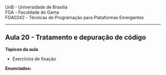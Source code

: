 
UnB - Universidade de Brasilia  
FGA - Faculdade do Gama  
FGA0242 - Técnicas de Programação para Plataformas Emergentes

---

## Aula 20 - Tratamento e depuração de código

**Tópicos da aula**
- Exercícios de fixação

**Enunciados:**


